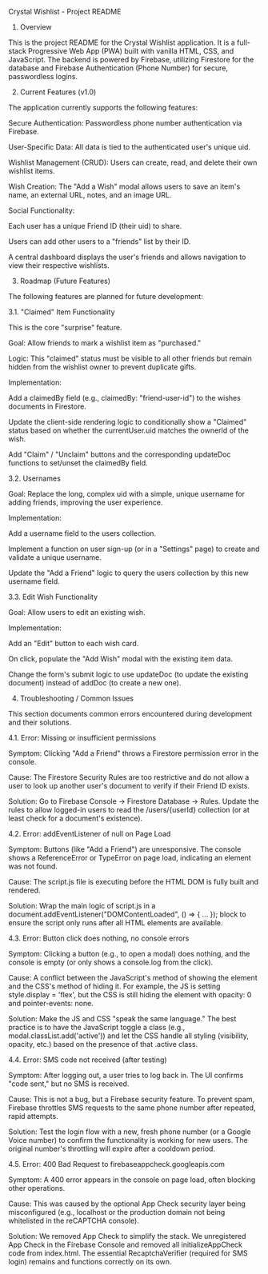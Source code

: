 Crystal Wishlist - Project README

1. Overview

This is the project README for the Crystal Wishlist application. It is a full-stack Progressive Web App (PWA) built with vanilla HTML, CSS, and JavaScript. The backend is powered by Firebase, utilizing Firestore for the database and Firebase Authentication (Phone Number) for secure, passwordless logins.

2. Current Features (v1.0)

The application currently supports the following features:

Secure Authentication: Passwordless phone number authentication via Firebase.

User-Specific Data: All data is tied to the authenticated user's unique uid.

Wishlist Management (CRUD): Users can create, read, and delete their own wishlist items.

Wish Creation: The "Add a Wish" modal allows users to save an item's name, an external URL, notes, and an image URL.

Social Functionality:

Each user has a unique Friend ID (their uid) to share.

Users can add other users to a "friends" list by their ID.

A central dashboard displays the user's friends and allows navigation to view their respective wishlists.

3. Roadmap (Future Features)

The following features are planned for future development:

3.1. "Claimed" Item Functionality

This is the core "surprise" feature.

Goal: Allow friends to mark a wishlist item as "purchased."

Logic: This "claimed" status must be visible to all other friends but remain hidden from the wishlist owner to prevent duplicate gifts.

Implementation:

Add a claimedBy field (e.g., claimedBy: "friend-user-id") to the wishes documents in Firestore.

Update the client-side rendering logic to conditionally show a "Claimed" status based on whether the currentUser.uid matches the ownerId of the wish.

Add "Claim" / "Unclaim" buttons and the corresponding updateDoc functions to set/unset the claimedBy field.

3.2. Usernames

Goal: Replace the long, complex uid with a simple, unique username for adding friends, improving the user experience.

Implementation:

Add a username field to the users collection.

Implement a function on user sign-up (or in a "Settings" page) to create and validate a unique username.

Update the "Add a Friend" logic to query the users collection by this new username field.

3.3. Edit Wish Functionality

Goal: Allow users to edit an existing wish.

Implementation:

Add an "Edit" button to each wish card.

On click, populate the "Add Wish" modal with the existing item data.

Change the form's submit logic to use updateDoc (to update the existing document) instead of addDoc (to create a new one).

4. Troubleshooting / Common Issues

This section documents common errors encountered during development and their solutions.

4.1. Error: Missing or insufficient permissions

Symptom: Clicking "Add a Friend" throws a Firestore permission error in the console.

Cause: The Firestore Security Rules are too restrictive and do not allow a user to look up another user's document to verify if their Friend ID exists.

Solution: Go to Firebase Console -> Firestore Database -> Rules. Update the rules to allow logged-in users to read the /users/{userId} collection (or at least check for a document's existence).

4.2. Error: addEventListener of null on Page Load

Symptom: Buttons (like "Add a Friend") are unresponsive. The console shows a ReferenceError or TypeError on page load, indicating an element was not found.

Cause: The script.js file is executing before the HTML DOM is fully built and rendered.

Solution: Wrap the main logic of script.js in a document.addEventListener("DOMContentLoaded", () => { ... }); block to ensure the script only runs after all HTML elements are available.

4.3. Error: Button click does nothing, no console errors

Symptom: Clicking a button (e.g., to open a modal) does nothing, and the console is empty (or only shows a console.log from the click).

Cause: A conflict between the JavaScript's method of showing the element and the CSS's method of hiding it. For example, the JS is setting style.display = 'flex', but the CSS is still hiding the element with opacity: 0 and pointer-events: none.

Solution: Make the JS and CSS "speak the same language." The best practice is to have the JavaScript toggle a class (e.g., modal.classList.add('active')) and let the CSS handle all styling (visibility, opacity, etc.) based on the presence of that .active class.

4.4. Error: SMS code not received (after testing)

Symptom: After logging out, a user tries to log back in. The UI confirms "code sent," but no SMS is received.

Cause: This is not a bug, but a Firebase security feature. To prevent spam, Firebase throttles SMS requests to the same phone number after repeated, rapid attempts.

Solution: Test the login flow with a new, fresh phone number (or a Google Voice number) to confirm the functionality is working for new users. The original number's throttling will expire after a cooldown period.

4.5. Error: 400 Bad Request to firebaseappcheck.googleapis.com

Symptom: A 400 error appears in the console on page load, often blocking other operations.

Cause: This was caused by the optional App Check security layer being misconfigured (e.g., localhost or the production domain not being whitelisted in the reCAPTCHA console).

Solution: We removed App Check to simplify the stack. We unregistered App Check in the Firebase Console and removed all initializeAppCheck code from index.html. The essential RecaptchaVerifier (required for SMS login) remains and functions correctly on its own.
